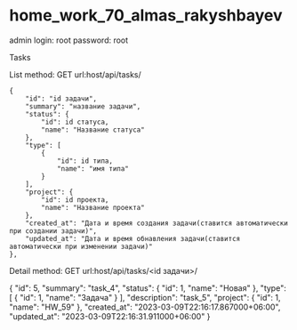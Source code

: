 # home_work_70_almas_rakyshbayev

admin
login: root
password: root

Tasks 

List
method: GET
url:host/api/tasks/

    {
        "id": "id задачи",
        "summary": "название задачи",
        "status": {
            "id": id статуса,
            "name": "Название статуса"
        },
        "type": [  
            {
                "id": id типа,
                "name": "имя типа"
            }
        ],
        "project": {
            "id": id проекта,
            "name": "Название проекта"
        },
        "created_at": "Дата и время создания задачи(ставится автоматически при создании задачи)",
        "updated_at": "Дата и время обнавления задачи(ставится автоматически при изменении задачи)"
    },
    
Detail
method: GET
url:host/api/tasks/<id задачи>/

{
    "id": 5,
    "summary": "task_4",
    "status": {
        "id": 1,
        "name": "Новая"
    },
    "type": [
        {
            "id": 1,
            "name": "Задача"
        }
    ],
    "description": "task_5",
    "project": {
        "id": 1,
        "name": "HW_59"
    },
    "created_at": "2023-03-09T22:16:17.867000+06:00",
    "updated_at": "2023-03-09T22:16:31.911000+06:00"
}






























